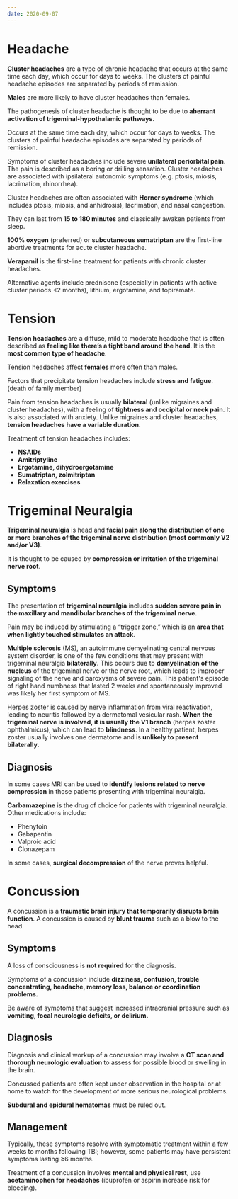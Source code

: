 ```yaml
---
date: 2020-09-07
---
```


# Headache

<!-- ignore.. -->

**Cluster headaches** are a type of chronic headache that occurs at the same time each day, which occur for days to weeks. The clusters of painful headache episodes are separated by periods of remission.

**Males** are more likely to have cluster headaches than females.

<!-- cluster headache pathogenesis.. -->

The pathogenesis of cluster headache is thought to be due to **aberrant activation of trigeminal-hypothalamic pathways**.

<!-- cluster headache symptoms.. -->

Occurs at the same time each day, which occur for days to weeks. The clusters of painful headache episodes are separated by periods of remission.

Symptoms of cluster headaches include severe **unilateral periorbital pain**. The pain is described as a boring or drilling sensation. Cluster headaches are associated with ipsilateral autonomic symptoms (e.g. ptosis, miosis, lacrimation, rhinorrhea).

Cluster headaches are often associated with **Horner syndrome** (which includes ptosis, miosis, and anhidrosis), lacrimation, and nasal congestion.

They can last from **15 to 180 minutes** and classically awaken patients from sleep.

<!-- cluster headache treatment.. -->

**100% oxygen** (preferred) or **subcutaneous sumatriptan** are the first-line abortive treatments for acute cluster headache.

**Verapamil** is the first-line treatment for patients with chronic cluster headaches.

Alternative agents include prednisone (especially in patients with active cluster periods <2 months), lithium, ergotamine, and topiramate.

# Tension

<!-- ignore.. -->

**Tension headaches** are a diffuse, mild to moderate headache that is often described as **feeling like there’s a tight band around the head**. It is the **most common type of headache**.

Tension headaches affect **females** more often than males.

<!-- tension headache triggers.. -->

Factors that precipitate tension headaches include **stress and fatigue**. (death of family member)

<!-- tension headache symptoms.. -->

Pain from tension headaches is usually **bilateral** (unlike migraines and cluster headaches), with a feeling of **tightness and occipital or neck pain**. It is also associated with anxiety. Unlike migraines and cluster headaches, **tension headaches have a variable duration.**

<!-- tension headache treatment.. -->

Treatment of tension headaches includes:

- **NSAIDs**
- **Amitriptyline**
- **Ergotamine, dihydroergotamine**
- **Sumatriptan, zolmitriptan**
- **Relaxation exercises**

# Trigeminal Neuralgia

<!-- trigeminal neuralgia pathogenesis.. -->

**Trigeminal neuralgia** is head and **facial pain along the distribution of one or more branches of the trigeminal nerve distribution (most commonly V2 and/or V3)**.

It is thought to be caused by **compression or irritation of the trigeminal nerve root**.

## Symptoms

<!-- trigeminal neuralgia symptoms and triggers.. -->

The presentation of **trigeminal neuralgia** includes **sudden severe pain in the maxillary and mandibular branches of the trigeminal nerve**.

Pain may be induced by stimulating a “trigger zone,” which is an **area that when lightly touched stimulates an attack**.

<!-- trigeminal neuralgia bilateral causes.. -->

**Multiple sclerosis** (MS), an autoimmune demyelinating central nervous system disorder, is one of the few conditions that may present with trigeminal neuralgia **bilaterally**.  This occurs due to **demyelination of the nucleus** of the trigeminal nerve or the nerve root, which leads to improper signaling of the nerve and paroxysms of severe pain.  This patient's episode of right hand numbness that lasted 2 weeks and spontaneously improved was likely her first symptom of MS.

<!-- trigeminal neuralgia vs shingles.. -->

Herpes zoster is caused by nerve inflammation from viral reactivation, leading to neuritis followed by a dermatomal vesicular rash.  **When the trigeminal nerve is involved, it is usually the V1 branch** (herpes zoster ophthalmicus), which can lead to **blindness**.  In a healthy patient, herpes zoster usually involves one dermatome and is **unlikely to present bilaterally**.

## Diagnosis

<!-- trigeminal neuralgia diagnosis.. -->

In some cases MRI can be used to **identify lesions related to nerve compression** in those patients presenting with trigeminal neuralgia.

<!-- trigeminal neuralgia treatment.. -->

**Carbamazepine** is the drug of choice for patients with trigeminal neuralgia. Other medications include:

- Phenytoin
- Gabapentin
- Valproic acid
- Clonazepam

In some cases, **surgical decompression** of the nerve proves helpful.

# Concussion

<!-- concussion is, cause.. -->

A concussion is a **traumatic brain injury that temporarily disrupts brain function**. A concussion is caused by **blunt trauma** such as a blow to the head.

## Symptoms

<!-- concussion symptoms... -->

A loss of consciousness is **not required** for the diagnosis.

Symptoms of a concussion include **dizziness, confusion, trouble concentrating, headache, memory loss, balance or coordination problems.**

Be aware of symptoms that suggest increased intracranial pressure such as **vomiting, focal neurologic deficits, or delirium.**

## Diagnosis

<!-- concussion diagnosis.. -->

Diagnosis and clinical workup of a concussion may involve a **CT scan and thorough neurologic evaluation** to assess for possible blood or swelling in the brain.

Concussed patients are often kept under observation in the hospital or at home to watch for the development of more serious neurological problems.

**Subdural and epidural hematomas** must be ruled out.

## Management

<!-- concussion management.. -->

Typically, these symptoms resolve with symptomatic treatment within a few weeks to months following TBI; however, some patients may have persistent symptoms lasting ≥6 months.

Treatment of a concussion involves **mental and physical rest**, use **acetaminophen for headaches** (ibuprofen or aspirin increase risk for bleeding).
